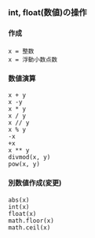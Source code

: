 
### int, float(数値)の操作

#### 作成

    x = 整数
    x = 浮動小数点数

#### 数値演算

    x + y
    x -y
    x * y
    x / y
    x // y
    x % y
    -x
    +x
    x ** y
    divmod(x, y)
    pow(x, y)

#### 別数値作成(変更)

    abs(x)
    int(x)
    float(x)
    math.floor(x)
    math.ceil(x)